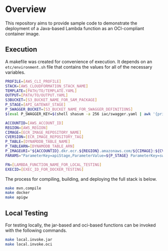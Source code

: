 # Overview
This repository aims to provide sample code to demonstrate the deployment of a Java-based Lambda function as an OCI-compliant container image. 

## Execution
A makefile was created for convenience of execution. It depends on an `etc/environment.sh` file that contains the values for all of the necessary variables.

```bash
PROFILE=[AWS_CLI_PROFILE]
STACK=[AWS_CLOUDFORMATION_STACK_NAME]
TEMPLATE=[PATH/TO/TEMPLATE.YAML]
OUTPUT=[PATH/TO/OUTPUT.YAML]
S3BUCKET=[S3_BUCKET_NAME_FOR_SAM_PACKAGE]
P_STAGE=[API_GATEWAY_STAGE]
P_SWAGGER_BUCKET=[S3_BUCKET_NAME_FOR_SWAGGER_DEFINITIONS]
$(eval P_SWAGGER_KEY=$(shell shasum -a 256 iac/swagger.yaml | awk '{print $$1}'))

ACCOUNTID=[AWS_ACCOUNT_ID]
REGION=[AWS_REGION]
CIMAGE=[ECR_IMAGE_REPOSITORY_NAME]
CVERSION=[ECR_IMAGE_REPOSITORY_TAG]
P_TABLE=[DYNAMODB_TABLE_NAME]
P_TABLEARN=[DYNAMODB_TABLE_ARN]
P_IMAGEURI="${ACCOUNTID}.dkr.ecr.${REGION}.amazonaws.com/${CIMAGE}:${CVERSION}"
PARAMS="ParameterKey=apiStage,ParameterValue=${P_STAGE} ParameterKey=swaggerBucket,ParameterValue=${P_SWAGGER_BUCKET} ParameterKey=swaggerKey,ParameterValue=${P_SWAGGER_KEY} ParameterKey=imageUri,ParameterValue=${P_IMAGEURI}"

FN=[LAMBDA_FUNCTION_NAME_FOR_LOCAL_TESTING]
EXECID=[EXEC_ID_FOR_DOCKER_TESTING]
```

The process for compiling, building, and deploying the full stack is below.
```bash
make mvn.compile
make docker
make apigw
```

## Local Testing
For testing locally, the jar-based and oci-based functions can be invoked with the following commands.
```bash
make local.invoke.jar
make local.invoke.oci
```